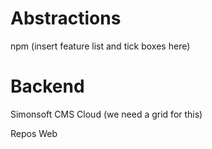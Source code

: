 
# Abstractions

npm
(insert feature list and tick boxes here)

# Backend

Simonsoft CMS Cloud
(we need a grid for this)

Repos Web
